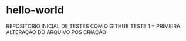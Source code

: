 # hello-world
REPOSITORIO INICIAL DE TESTES COM O GITHUB 
TESTE 1 = PRIMEIRA ALTERAÇÃO DO ARQUIVO POS CRIAÇÃO
